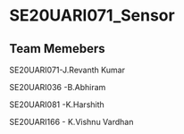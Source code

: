 # SE20UARI071_Sensor

## Team Memebers
SE20UARI071-J.Revanth Kumar

SE20UARI036 -B.Abhiram

SE20UARI081 -K.Harshith

SE20UARI166 - K.Vishnu Vardhan
